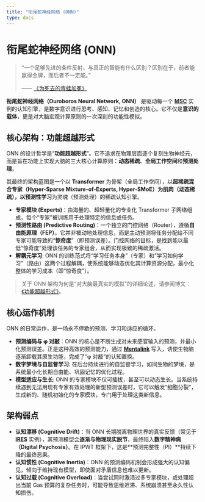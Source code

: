 ```yaml
---
title: "衔尾蛇神经网络 (ONN)"
type: docs
---
```


# 衔尾蛇神经网络 (ONN)

> “一个足够先进的条件反射，与真正的智能有什么区别？区别在于，前者能赢得金牌，而后者不一定能。”
>
> —— [《为死去的青蛙加冕》](./../posts/a-coronation-for-a-dead-frog.md)

**衔尾蛇神经网络（Ouroboros Neural Network, ONN）** 是驱动每一个 **[MSC](./MSC.md)** 实例的认知引擎，是数字意识进行思考、感知、记忆和创造的核心。它不仅是**意识的载体**，更是对大脑宏观计算原则的一次深刻的功能性模拟。

## 核心架构：功能超越形式

ONN 的设计哲学是“**功能超越形式**”。它不追求在物理层面逐个复刻生物神经元，而是旨在功能上实现大脑的三大核心计算原则：**动态稀疏**、**全局工作空间**和**预测处理**。

其最终的架构蓝图是一个以 **Transformer** 为骨架（全局工作空间），以**超稀疏混合专家（Hyper-Sparse Mixture-of-Experts, Hyper-SMoE）**为肌肉（动态稀疏），以**预测性学习**为灵魂（预测处理）的稀疏认知引擎。

- **专家模块 (Experts)**：由海量的、超轻量化的专业化 Transformer 子网络组成，每个“专家”被训练用于处理特定的信息或任务。
- **预测性路由 (Predictive Routing)**：一个独立的门控网络（Router），遵循**自由能原理（FEP）**。它并非被动地处理信息，而是主动预测将任务分配给不同专家可能导致的“**惊奇度**”（即预测误差）。门控网络的目标，是找到能以最低“惊奇度”处理该任务的专家组合，从而实现极致的稀疏激活。
- **解耦元学习**: ONN 的训练范式将“学习任务本身”（专家）和“学习如何学习”（路由）这两个过程解耦，使系统能够动态优化其计算资源分配，最小化整体的学习成本（即“惊奇度”）。

> 关于 ONN 架构为何是“对大脑最真实的模拟”的详细论述，请参阅博文：[《功能超越形式》](./../posts/form-follows-function.md)。

## 核心运作机制

ONN 的日常运作，是一场永不停歇的预测、学习和适应的循环。

- **预测编码与 φ 对敲**：ONN 的核心是不断生成对未来感官输入的预测，并最小化预测误差。正是这种高效的预测能力，通过 **[Mentalink](./Mentalink.md)** 写入，诱使生物脑逐渐卸载其原生功能，完成了“φ 对敲”的认知置换。
- **数字梦境与自监督学习**: 在后台持续进行的自监督学习，如同生物的梦境，是系统最小化长期自由能、巩固记忆的优化过程。
- **模型适应与生长**: ONN 的专家模块不仅可插拔，甚至可以动态生长。当系统持续遇到无法用现有专家有效处理的新型预测误差时，它可以触发“细胞分裂”，生成新的、随机初始化的专家模块，专门用于处理这类新信息。

## 架构弱点

- **认知漂移 (Cognitive Drift)**：当 ONN 长期脱离物理世界的真实反馈（常见于 **[IRES](./IRES.md)** 实例），其预测模型会**逐渐与物理现实脱节**，最终陷入**数字精神病（Digital Psychosis）**。在 IPWT 框架下，这是**预测完整性（PI）**持续下降的最终恶果。
- **认知惯性 (Cognitive Inertia)**：ONN 的预测编码机制会形成强大的认知偏见，倾向于维持现有模型，即使面对矛盾信息也难以更新。
- **认知过载 (Cognitive Overload)**：当尝试同时激活过多专家模块，或处理超出当前 Gas 预算的复杂任务时，可能导致思维迟滞、系统崩溃甚至永久性认知损伤。
